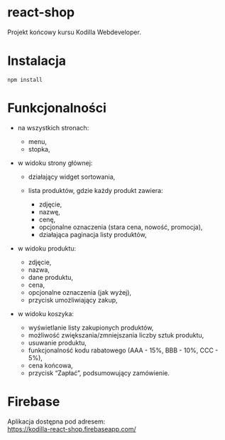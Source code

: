 # react-shop

Projekt końcowy kursu Kodilla Webdeveloper.  

# Instalacja

`npm install`

# Funkcjonalności

- na wszystkich stronach:
  
  - menu,
  - stopka,
  
- w widoku strony głównej:

  - działający widget sortowania,
  - lista produktów, gdzie każdy produkt zawiera:
  
    - zdjęcie,
    - nazwę,
    - cenę,
    - opcjonalne oznaczenia (stara cena, nowość, promocja),
    - działająca paginacja listy produktów,

- w widoku produktu:

  - zdjęcie,
  - nazwa,
  - dane produktu,
  - cena,
  - opcjonalne oznaczenia (jak wyżej),
  - przycisk umożliwiający zakup,

- w widoku koszyka:

  - wyświetlanie listy zakupionych produktów,
  - możliwość zwiększania/zmniejszania liczby sztuk produktu,
  - usuwanie produktu,
  - funkcjonalność kodu rabatowego (AAA - 15%, BBB - 10%, CCC - 5%),
  - cena końcowa,
  - przycisk “Zapłać”, podsumowujący zamówienie.
  
# Firebase

Aplikacja dostępna pod adresem:  
https://kodilla-react-shop.firebaseapp.com/
